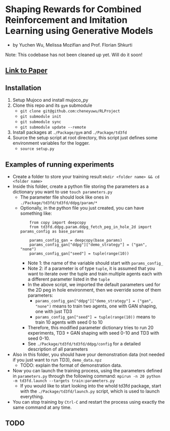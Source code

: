 # Shaping Rewards for Combined Reinforcement and Imitation Learning using Generative Models 
- by Yuchen Wu, Melissa Mozifian and Prof. Florian Shkurti

Note: This codebase has not been cleaned up yet. Will do it soon!

## [Link to Paper](.)

## Installation
1. Setup Mujoco and install mujoco_py
2. Clone this repo and its `gym` submodule
    - `git clone git@github.com:cheneyuwu/RLProject`
    - `git submodule init`
    - `git submodule sync`
    - `git submodule update --remote`
3. Install packages at `./Package/gym` and  `./Package/td3fd`
4. Source the setup script at root directory, this script just defines some environment variables for the logger.
    - `source setup.py`

## Examples of running experiments
- Create a folder to store your training result ```mkdir <folder name> && cd <folder name>```
- Inside this folder, create a python file storing the parameters as a dictionary you want to use ```touch parameters.py```
    - The parameter file should look like ones in `./Package/td3fd/td3fd/ddpg/param/*`
    - Optionally, in the python file you just created, you can have something like:
        ```
            from copy import deepcopy
            from td3fd.ddpg.param.ddpg_fetch_peg_in_hole_2d import params_config as base_params
            
            params_config_gan = deepcopy(base_params)
            params_config_gan["ddpg"]["demo_strategy"] = ("gan", "none")
            params_config_gan["seed"] = tuple(range(10))   
        ```
        - Note 1: the name of the variable should start with `params_config_`
        - Note 2: if a parameter is of type `tuple`, it is assumed that you want to iterate over the tuple and train multiple agents each with a different parameter listed in the `tuple`
        - In the above script, we imported the default parameters ued for the 2D peg in hole environment, then we override some of them parameters:
            - `params_config_gan["ddpg"]["demo_strategy"] = ("gan", "none")` means to train two agents, one with GAN shaping, one with just TD3
            - `params_config_gan["seed"] = tuple(range(10))` means to train 10 agents with seed 0 to 10
        - Therefore, this modified parameter dictionary tries to run 20 experiments, TD3 + GAN shaping with seed 0-10 and TD3 with seed 0-10.
        - See `./Package/td3fd/td3fd/ddpg/config` for a detailed description of all parameters
- Also in this folder, you should have your demonstration data (not needed if you just want to run TD3), `demo_data.npz`
    - TODO: explain the format of demonstration data.
- Now you can launch the training process, using the parameters defined in `parameters.py` through the following command:
    ```mpirun -n 20 python -m td3fd.launch --targets train:parameters.py```
    - If you would like to start looking into the whold td3fd package, start with the `./Package/td3fd/launch.py` script, which is used to launch everything.
- You can stop training by `Ctrl-C` and restart the process using exactly the same command at any time.

## TODO